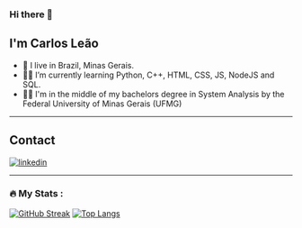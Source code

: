 ### Hi there 👋
## I'm Carlos Leão

- 🏡 I live in Brazil, Minas Gerais.
- 👨‍💻 I’m currently learning Python, C++, HTML, CSS, JS, NodeJS and SQL.
- 👨‍🎓 I'm in the middle of my bachelors degree in System Analysis by the Federal University of Minas Gerais (UFMG)

---

## Contact
<a href="https://linkedin.com/in/carloshenriqueleao/" target="_blank">
  <img align="center" src="https://img.shields.io/badge/-carloshenriqueleao-0e76a8?style=flat&logo=linkedin" alt="linkedin"/>
</a>

---

### :fire: My Stats :
[![GitHub Streak](http://github-readme-streak-stats.herokuapp.com?user=Chbmleao&theme=dark&background=000000)](https://git.io/streak-stats)
[![Top Langs](https://github-readme-stats.vercel.app/api/top-langs/?username=Chbmleao&layout=compact&theme=vision-friendly-dark)](https://github.com/anuraghazra/github-readme-stats)

